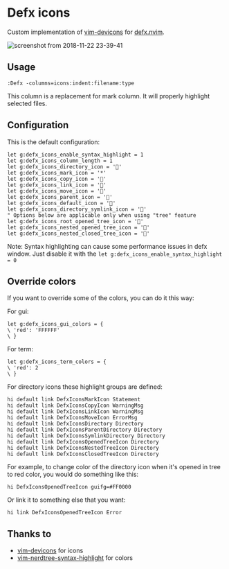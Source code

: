 # Defx icons

Custom implementation of [vim-devicons](https://github.com/ryanoasis/vim-devicons) for [defx.nvim](https://github.com/Shougo/defx.nvim).

![screenshot from 2018-11-22 23-39-41](https://user-images.githubusercontent.com/1782860/48923552-eeed0b80-eeaf-11e8-98e8-8f4e7ec85194.png)

## Usage
```vimL
:Defx -columns=icons:indent:filename:type
```
This column is a replacement for mark column. It will properly highlight selected files.

## Configuration
This is the default configuration:

```vimL
let g:defx_icons_enable_syntax_highlight = 1
let g:defx_icons_column_length = 1
let g:defx_icons_directory_icon = ''
let g:defx_icons_mark_icon = '*'
let g:defx_icons_copy_icon = ''
let g:defx_icons_link_icon = ''
let g:defx_icons_move_icon = ''
let g:defx_icons_parent_icon = ''
let g:defx_icons_default_icon = ''
let g:defx_icons_directory_symlink_icon = ''
" Options below are applicable only when using "tree" feature
let g:defx_icons_root_opened_tree_icon = ''
let g:defx_icons_nested_opened_tree_icon = ''
let g:defx_icons_nested_closed_tree_icon = ''
```

Note: Syntax highlighting can cause some performance issues in defx window. Just disable it with the `let g:defx_icons_enable_syntax_highlight = 0`


## Override colors

If you want to override some of the colors, you can do it this way:

For gui:

```vimL
let g:defx_icons_gui_colors = {
\ 'red': 'FFFFFF'
\ }
```

For term:

```vimL
let g:defx_icons_term_colors = {
\ 'red': 2
\ }
```

For directory icons these highlight groups are defined:

```vimL
hi default link DefxIconsMarkIcon Statement
hi default link DefxIconsCopyIcon WarningMsg
hi default link DefxIconsLinkIcon WarningMsg
hi default link DefxIconsMoveIcon ErrorMsg
hi default link DefxIconsDirectory Directory
hi default link DefxIconsParentDirectory Directory
hi default link DefxIconsSymlinkDirectory Directory
hi default link DefxIconsOpenedTreeIcon Directory
hi default link DefxIconsNestedTreeIcon Directory
hi default link DefxIconsClosedTreeIcon Directory
```

For example, to change color of the directory icon when it's opened in tree to red color, you would do something like this:

```vimL
hi DefxIconsOpenedTreeIcon guifg=#FF0000
```

Or link it to something else that you want:

```vimL
hi link DefxIconsOpenedTreeIcon Error
```

## Thanks to

* [vim-devicons](https://github.com/ryanoasis/vim-devicons) for icons
* [vim-nerdtree-syntax-highlight](https://github.com/tiagofumo/vim-nerdtree-syntax-highlight) for colors
